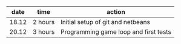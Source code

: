 | date | time | action |
|------|--------|-------|
| 18.12 | 2 hours | Initial setup of git and netbeans |
| 20.12 | 3 hours | Programming game loop and first tests |
